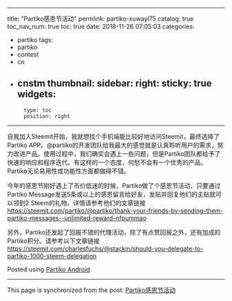 
---
title: "Partiko感恩节活动"
permlink: partiko-xuwayl75
catalog: true
toc_nav_num: true
toc: true
date: 2018-11-26 07:05:03
categories:
- partiko
tags:
- partiko
- contest
- cn
- cnstm
thumbnail: 
sidebar:
    right:
        sticky: true
widgets:
    -
        type: toc
        position: right
---


自我加入Steemit开始，我就想找个手机端能比较好地访问Steemit，最终选择了Partiko APP。@partiko的开发团队给我最大的感觉就是认真聆听用户的需求，努力改进产品。使用过程中，我们确实会遇上一些问题，但是Partiko团队都给予了快速的响应和程序迭代。有这样的一个态度，何愁不会有一个优秀的产品。Partiko无论易用性或功能性方面都做得不错。

今年的感恩节刚好遇上了币价低迷的时候，Partiko做了个感恩节活动，只要通过Partiko Message发送5条或以上的感恩留言给好友，发贴并回复他们的主贴就可以领到2 Steem的礼物。详情请参考他们的文章链接  https://steemit.com/partiko/@partiko/thank-your-friends-by-sending-them-partiko-messages--unlimited-reward-nfpummao

另外，Partiko还发起了回报不错的代理活动，除了有点赞回报之外，还有加成的Partiko积分。请参考以下文章链接 https://steemit.com/charlesfuchs/@stackin/should-you-delegate-to-partiko-1000-steem-delegation

Posted using [Partiko Android](https://steemit.com/@partiko-android)

- - -

This page is synchronized from the post: [Partiko感恩节活动](https://steemit.com/@kelvinzhang/partiko-xuwayl75)
